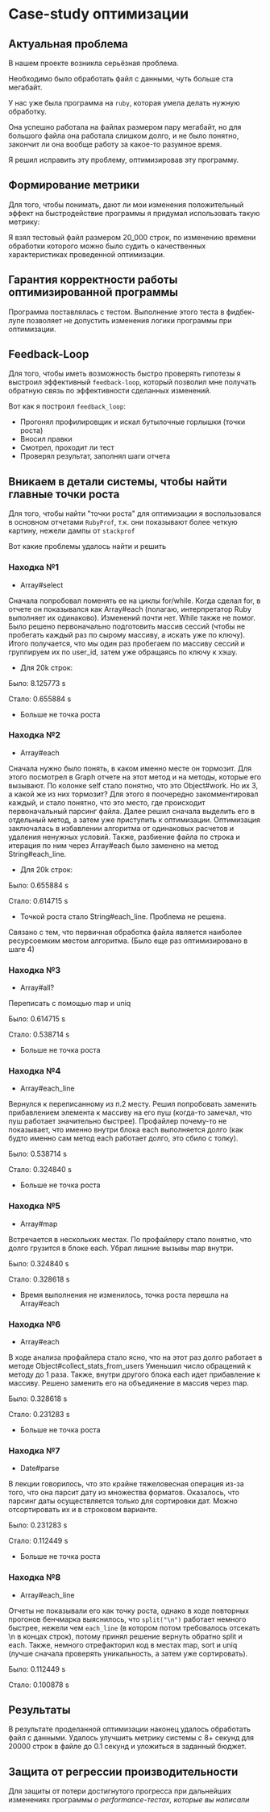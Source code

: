# Case-study оптимизации

## Актуальная проблема
В нашем проекте возникла серьёзная проблема.

Необходимо было обработать файл с данными, чуть больше ста мегабайт.

У нас уже была программа на `ruby`, которая умела делать нужную обработку.

Она успешно работала на файлах размером пару мегабайт, но для большого файла она работала слишком долго, и не было понятно, закончит ли она вообще работу за какое-то разумное время.

Я решил исправить эту проблему, оптимизировав эту программу.

## Формирование метрики
Для того, чтобы понимать, дают ли мои изменения положительный эффект на быстродействие программы я придумал использовать такую метрику:

Я взял тестовый файл размером 20_000 строк, по изменению времени обработки которого можно было судить о качественных характеристиках проведенной оптимизации.

## Гарантия корректности работы оптимизированной программы
Программа поставлялась с тестом. Выполнение этого теста в фидбек-лупе позволяет не допустить изменения логики программы при оптимизации.

## Feedback-Loop
Для того, чтобы иметь возможность быстро проверять гипотезы я выстроил эффективный `feedback-loop`, который позволил мне получать обратную связь по эффективности сделанных изменений.

Вот как я построил `feedback_loop`:
- Прогонял профилировщик и искал бутылочные горлышки (точки роста)
- Вносил правки
- Смотрел, проходит ли тест
- Проверял результат, заполнял шаги отчета

## Вникаем в детали системы, чтобы найти главные точки роста
Для того, чтобы найти "точки роста" для оптимизации я воспользовался в основном отчетами `RubyProf`,
т.к. они показывают более четкую картину, нежели дампы от `stackprof`

Вот какие проблемы удалось найти и решить

### Находка №1
- Array#select

Сначала попробовал поменять ее на циклы for/while.
Когда сделал for, в отчете он показывался как Array#each (полагаю, интерпретатор Ruby выполняет их одинаково). Изменений почти нет.
While также не помог.
Было решено первоначально подготовить массив сессий (чтобы не пробегать каждый раз по сырому массиву, а искать уже по ключу).
Итого получается, что мы один раз пробегаем по массиву сессий и группируем их по user_id, затем уже обращаясь по ключу к хэшу.

- Для 20k строк:

Было: 8.125773 s

Стало: 0.655884 s

- Больше не точка роста

### Находка №2
- Array#each

Сначала нужно было понять, в каком именно месте он тормозит.
Для этого посмотрел в Graph отчете на этот метод и на методы, которые его вызывают.
По колонке self стало понятно, что это Object#work.
Но их 3, а какой же из них тормозит?
Для этого я поочередно закомментировал каждый, и стало понятно, что это место, где происходит первоначальный парсинг файла.
Далее решил сначала выделить его в отдельный метод, а затем уже приступить к оптимизации.
Оптимизация заключалась в избавлении алгоритма от одинаковых расчетов и удаления ненужных условий. 
Также, разбиение файла по строка и итерация по ним через Array#each было заменено на метод String#each_line.

- Для 20k строк:

Было: 0.655884 s

Стало: 0.614715 s

- Точкой роста стало String#each_line. Проблема не решена.

Связано с тем, что первичная обработка файла является наиболее ресурсоемким местом алгоритма. (Было еще раз оптимизировано в шаге 4)

### Находка №3
- Array#all?

Переписать с помощью map и uniq

Было: 0.614715 s

Стало: 0.538714 s

- Больше не точка роста

### Находка №4
- Array#each_line

Вернулся к переписанному из п.2 месту.
Решил попробовать заменить прибавлением элемента к массиву на его пуш (когда-то замечал, что пуш работает значительно быстрее).
Профайлер почему-то не показывает, что именно внутри блока each выполняется долго 
(как будто именно сам метод each работает долго, это сбило с толку).

Было: 0.538714 s

Стало: 0.324840 s

- Больше не точка роста

### Находка №5
- Array#map 

Встречается в нескольких местах. По профайлеру стало понятно, что долго грузится в блоке each.
Убрал лишние вызывы map внутри.

Было: 0.324840 s

Стало: 0.328618 s

- Время выполнения не изменилось, точка роста перешла на Array#each

### Находка №6
- Array#each

В ходе анализа профайлера стало ясно, что на этот раз долго работает в методе Object#collect_stats_from_users
Уменьшил число обращений к методу до 1 раза. Также, внутри другого блока each идет прибавление к массиву.
Решено заменить его на объединение в массив через map.

Было: 0.328618 s

Стало: 0.231283 s

- Больше не точка роста

### Находка №7
- Date#parse

В лекции говорилось, что это крайне тяжеловесная операция из-за того, что она парсит дату из множества форматов.
Оказалось, что парсинг даты осуществляется только для сортировки дат. Можно отсортировать их и в строковом варианте.

Было: 0.231283 s

Стало: 0.112449 s

- Больше не точка роста

### Находка №8
- Array#each_line

Отчеты не показывали его как точку роста, однако в ходе повторных прогонов бенчмарка выяснилось, 
что `split("\n")` работает немного быстрее, нежели чем `each_line` 
(в котором потом требовалось отсекать \n в концах строк), потому принял решение вернуть обратно split и each.
Также, немного отрефакторил код в местах map, sort и uniq (лучше сначала проверять уникальность, а затем уже сортировать).

Было: 0.112449 s

Стало: 0.100878 s

## Результаты
В результате проделанной оптимизации наконец удалось обработать файл с данными.
Удалось улучшить метрику системы с 8+ секунд для 20000 строк в файле до 0.1 секунд и уложиться в заданный бюджет.

## Защита от регрессии производительности
Для защиты от потери достигнутого прогресса при дальнейших изменениях программы *о performance-тестах, которые вы написали*


